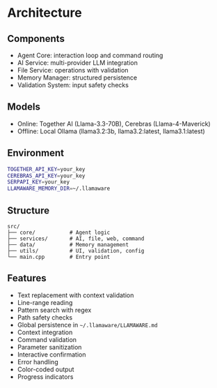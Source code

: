 # Architecture

## Components
- Agent Core: interaction loop and command routing
- AI Service: multi-provider LLM integration  
- File Service: operations with validation
- Memory Manager: structured persistence
- Validation System: input safety checks

## Models
- Online: Together AI (Llama-3.3-70B), Cerebras (Llama-4-Maverick)
- Offline: Local Ollama (llama3.2:3b, llama3.2:latest, llama3.1:latest)

## Environment
```bash
TOGETHER_API_KEY=your_key
CEREBRAS_API_KEY=your_key
SERPAPI_KEY=your_key
LLAMAWARE_MEMORY_DIR=~/.llamaware
```

## Structure
```
src/
├── core/           # Agent logic
├── services/       # AI, file, web, command
├── data/           # Memory management
├── utils/          # UI, validation, config
└── main.cpp        # Entry point
```

## Features
- Text replacement with context validation
- Line-range reading
- Pattern search with regex
- Path safety checks
- Global persistence in `~/.llamaware/LLAMAWARE.md`
- Context integration
- Command validation
- Parameter sanitization
- Interactive confirmation
- Error handling
- Color-coded output
- Progress indicators